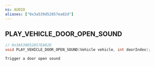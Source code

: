 ```yaml
---
ns: AUDIO
aliases: ["0x3a539d52857ea82d"]
---
```

## PLAY_VEHICLE_DOOR_OPEN_SOUND

```c
// 0x3A539D52857EA82D
void PLAY_VEHICLE_DOOR_OPEN_SOUND(Vehicle vehicle, int doorIndex);
```

```
Trigger a door open sound
```
